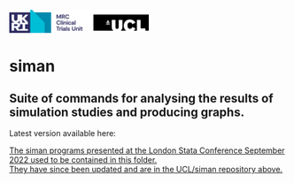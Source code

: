 <a href ="https://www.mrcctu.ucl.ac.uk/"><img src="MRCCTU_at_UCL_Logo.png" width="50%" /></a>
# siman
## Suite of commands for analysing the results of simulation studies and producing graphs.

Latest version available here:

<a href ="https://github.com/UCL/siman/"><siman>

The siman programs presented at the London Stata Conference September 2022 used to be contained in this folder.  
They have since been updated and are in the UCL/siman repository above.

